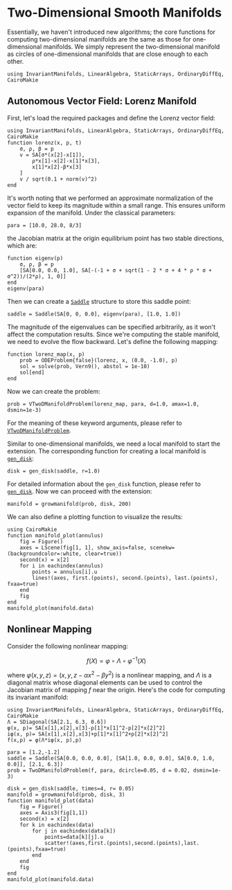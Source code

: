# Two-Dimensional Smooth Manifolds

Essentially, we haven't introduced new algorithms; the core functions for computing two-dimensional manifolds are the same as those for one-dimensional manifolds. We simply represent the two-dimensional manifold as circles of one-dimensional manifolds that are close enough to each other.

```@setup lorenz
using InvariantManifolds, LinearAlgebra, StaticArrays, OrdinaryDiffEq, CairoMakie
```
## Autonomous Vector Field: Lorenz Manifold
First, let's load the required packages and define the Lorenz vector field:
```@repl lorenz
using InvariantManifolds, LinearAlgebra, StaticArrays, OrdinaryDiffEq, CairoMakie
function lorenz(x, p, t)
    σ, ρ, β = p
    v = SA[σ*(x[2]-x[1]),
        ρ*x[1]-x[2]-x[1]*x[3],
        x[1]*x[2]-β*x[3]
    ]
    v / sqrt(0.1 + norm(v)^2)
end
```

It's worth noting that we performed an approximate normalization of the vector field to keep its magnitude within a small range. This ensures uniform expansion of the manifold. Under the classical parameters:
```@repl lorenz
para = [10.0, 28.0, 8/3]
```
the Jacobian matrix at the origin equilibrium point has two stable directions, which are:
```@example lorenz
function eigenv(p)
    σ, ρ, β = p
    [SA[0.0, 0.0, 1.0], SA[-(-1 + σ + sqrt(1 - 2 * σ + 4 * ρ * σ + σ^2))/(2*ρ), 1, 0]]
end
eigenv(para)
```
Then we can create a [`Saddle`](@ref) structure to store this saddle point:
```@repl lorenz
saddle = Saddle(SA[0, 0, 0.0], eigenv(para), [1.0, 1.0])
```
The magnitude of the eigenvalues can be specified arbitrarily, as it won't affect the computation results. Since we're computing the stable manifold, we need to evolve the flow backward. Let's define the following mapping:
```@repl lorenz
function lorenz_map(x, p)
    prob = ODEProblem{false}(lorenz, x, (0.0, -1.0), p)
    sol = solve(prob, Vern9(), abstol = 1e-10)
    sol[end]
end
```

Now we can create the problem:
```@repl lorenz
prob = VTwoDManifoldProblem(lorenz_map, para, d=1.0, amax=1.0, dsmin=1e-3)
```
For the meaning of these keyword arguments, please refer to [`VTwoDManifoldProblem`](@ref).

Similar to one-dimensional manifolds, we need a local manifold to start the extension. The corresponding function for creating a local manifold is [`gen_disk`](@ref):
```@repl lorenz
disk = gen_disk(saddle, r=1.0)
```
For detailed information about the `gen_disk` function, please refer to [`gen_disk`](@ref). Now we can proceed with the extension:
```@repl lorenz
manifold = growmanifold(prob, disk, 200)
```

We can also define a plotting function to visualize the results:
```@example lorenz
using CairoMakie
function manifold_plot(annulus)
    fig = Figure()
    axes = LScene(fig[1, 1], show_axis=false, scenekw=(backgroundcolor=:white, clear=true))
    second(x) = x[2]
    for i in eachindex(annulus)
        points = annulus[i].u
        lines!(axes, first.(points), second.(points), last.(points), fxaa=true)
    end
    fig
end
manifold_plot(manifold.data)
```


## Nonlinear Mapping

Consider the following nonlinear mapping:

```math
f(X)=\varphi\circ\Lambda\circ\varphi^{-1}(X)
```
where $\varphi(x,y,z)=(x,y,z-\alpha x^2-\beta y^2)$ is a nonlinear mapping, and $\Lambda$ is a diagonal matrix whose diagonal elements can be used to control the Jacobian matrix of mapping $f$ near the origin. Here's the code for computing its invariant manifold:
```@example nonlinearmap
using InvariantManifolds, LinearAlgebra, StaticArrays, OrdinaryDiffEq, CairoMakie
Λ = SDiagonal(SA[2.1, 6.3, 0.6])
φ(x, p)= SA[x[1],x[2],x[3]-p[1]*x[1]^2-p[2]*x[2]^2]
iφ(x, p)= SA[x[1],x[2],x[3]+p[1]*x[1]^2+p[2]*x[2]^2]
f(x,p) = φ(Λ*iφ(x, p),p)

para = [1.2,-1.2]
saddle = Saddle(SA[0.0, 0.0, 0.0], [SA[1.0, 0.0, 0.0], SA[0.0, 1.0, 0.0]], [2.1, 6.3])
prob = TwoDManifoldProblem(f, para, dcircle=0.05, d = 0.02, dsmin=1e-3)

disk = gen_disk(saddle, times=4, r= 0.05)
manifold = growmanifold(prob, disk, 3)
function manifold_plot(data)
    fig = Figure()
    axes = Axis3(fig[1,1])
    second(x) = x[2]
    for k in eachindex(data)
        for j in eachindex(data[k])
            points=data[k][j].u
            scatter!(axes,first.(points),second.(points),last.(points),fxaa=true)
        end
    end
    fig
end
manifold_plot(manifold.data)
```